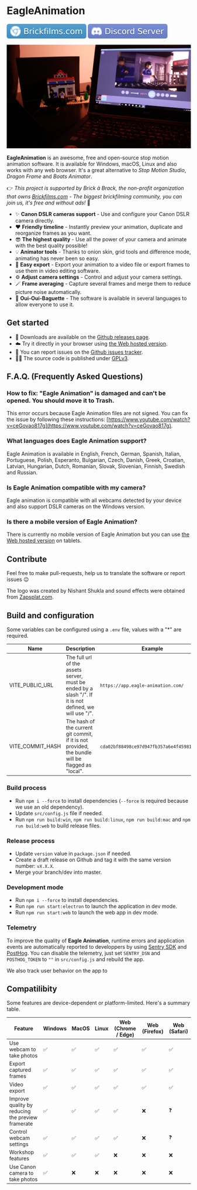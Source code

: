 # EagleAnimation

[![Official Website](docs/tags/website.svg)](https://brickfilms.com/) [![Discord](docs/tags/discord.svg)](https://discord.com/invite/mmU2sVAJUq)

![Eagle Animation in use by Théo Aron](docs/imgs/img_2.png)

**EagleAnimation** is an awesome, free and open-source stop motion animation software. It is available for Windows, macOS, Linux and also works with any web browser. It's a great alternative to _Stop
Motion Studio_, _Dragon Frame_ and _Boats Animator_.

👉 _This project is supported by Brick à Brack, the non-profit organization that owns [Brickfilms.com](https://brickfilms.com/) - The biggest brickfilming community, you can join us, it's free and
without ads!_ 🎥

- ✨ **Canon DSLR cameras support** - Use and configure your Canon DSLR camera directly.
- ❤️ **Friendly timeline** - Instantly preview your animation, duplicate and reorganize frames as you want.
- 😎 **The highest quality** - Use all the power of your camera and animate with the best quality possible!
- 💡 **Animator tools** - Thanks to onion skin, grid tools and difference mode, animating has never been so easy.
- 💾 **Easy export** - Export your animation to a video file or export frames to use them in video editing software.
- ⚙️ **Adjust camera settings** - Control and adjust your camera settings.
- 🪄 **Frame averaging** - Capture several frames and merge them to reduce picture noise automatically.
- 🥖 **Oui-Oui-Baguette** - The software is available in several languages to allow everyone to use it.

## Get started

- 🚀 Downloads are available on the [Github releases page](https://github.com/brick-a-brack/eagle-animation/releases).
- ☁️ Try it directly in your browser using [the Web hosted version](https://app.eagle-animation.com/).
- 🐛 You can report issues on the [Github issues tracker](https://github.com/brick-a-brack/eagle-animation/issues).
- 🧑‍⚖️ The source code is published under [GPLv3](http://www.gnu.org/licenses/gpl.html).

## F.A.Q. (Frequently Asked Questions)

### How to fix: "Eagle Animation" is damaged and can't be opened. You should move it to Trash.

This error occurs because Eagle Animation files are not signed. You can fix the issue by following these instructions:
[https://www.youtube.com/watch?v=ceGovao817g](https://www.youtube.com/watch?v=ceGovao817g).

### What languages does Eagle Animation support?

Eagle Animation is available in English, French, German, Spanish, Italian, Portuguese, Polish, Esperanto, Bulgarian, Czech, Danish, Greek, Croatian, Latvian, Hungarian, Dutch, Romanian, Slovak,
Slovenian, Finnish, Swedish and Russian.

### Is Eagle Animation compatible with my camera?

Eagle animation is compatible with all webcams detected by your device and also support DSLR cameras on the Windows version.

### Is there a mobile version of Eagle Animation?

There is currently no mobile version of Eagle Animation but you can use [the Web hosted version](https://app.eagle-animation.com/) on tablets.

## Contribute

Feel free to make pull-requests, help us to translate the software or report issues 😉

The logo was created by Nishant Shukla and sound effects were obtained from [Zapsplat.com](https://zapsplat.com/).

## Build and configuration
 
Some variables can be configured using a `.env` file, values with a "\*" are required.

| **Name**         | **Description**                                                                                         | **Example**                                |
| ---------------- | ------------------------------------------------------------------------------------------------------- | ------------------------------------------ |
| VITE_PUBLIC_URL  | The full url of the assets server, must be ended by a slash "/". If it is not defined, we will use "/". | `https://app.eagle-animation.com/`         |
| VITE_COMMIT_HASH | The hash of the current git commit, if it is not provided, the bundle will be flagged as "local".       | `cda02bf88498ce97d947fb357a6e4f459812122a` |

### Build process

- Run `npm i --force` to install dependencies (`--force` is required because we use an old dependency).
- Update `src/config.js` file if needed.
- Run `npm run build:win`, `npm run build:linux`, `npm run build:mac` and `npm run build:web` to build release files.

### Release process

- Update `version` value in `package.json` if needed.
- Create a draft release on Github and tag it with the same version number: `vX.X.X`.
- Merge your branch/dev into master.

### Development mode

- Run `npm i --force` to install dependencies.
- Run `npm run start:electron` to launch the application in dev mode.
- Run `npm run start:web` to launch the web app in dev mode.

### Telemetry

To improve the quality of **Eagle Animation**, runtime errors and application events are automatically reported to developpers by using [Sentry SDK](https://sentry.io/) and
[PostHog](https://posthog.com/). You can disable the telemetry, just set `SENTRY_DSN` and `POSTHOG_TOKEN` to `""` in `src/config.js` and rebuild the app.

We also track user behavior on the app to

## Compatilibity

Some features are device-dependent or platform-limited. Here's a summary table.

| Feature                                           | Windows | MacOS | Linux | Web (Chrome / Edge) | Web (Firefox) | Web (Safari) |
| ------------------------------------------------- | ------- | ----- | ----- | ------------------- | ------------- | ------------ |
| Use webcam to take photos                         | ✅      | ✅    | ✅    | ✅                  | ✅            | ✅           |
| Export captured frames                            | ✅      | ✅    | ✅    | ✅                  | ✅            | ✅           |
| Video export                                      | ✅      | ✅    | ✅    | ✅                  | ✅            | ✅           |
| Improve quality by reducing the preview framerate | ✅      | ✅    | ✅    | ✅                  | ❌            | ❓           |
| Control webcam settings                           | ✅      | ✅    | ✅    | ✅                  | ❌            | ❓           |
| Workshop features                                 | ✅      | ✅    | ✅    | ❌                  | ❌            | ❌           |
| Use Canon camera to take photos                   | ✅      | ❌    | ❌    | ❌                  | ❌            | ❌           |
